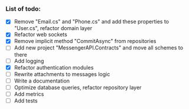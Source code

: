 ### List of todo:

- [X] Remove "Email.cs" and "Phone.cs" and add these properties to "User.cs", refactor domain layer
- [X] Refactor web sockets
- [X] Remove implicit method "CommitAsync" from repositories
- [ ] Add new project "MessengerAPI.Contracts" and move all schemes to there
- [ ] Add logging
- [X] Refactor authentication modules
- [ ] Rewrite attachments to messages logic
- [ ] Write a documentation
- [ ] Optimize database queries, refactor repository layer
- [ ] Add metrics
- [ ] Add tests
